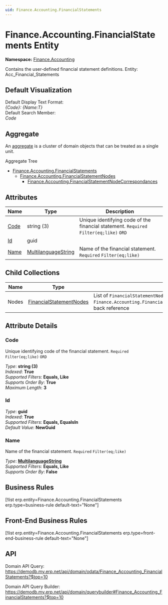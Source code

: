 ```yaml
---
uid: Finance.Accounting.FinancialStatements
---
```

# Finance.Accounting.FinancialStatements Entity

**Namespace:** [Finance.Accounting](Finance.Accounting.md)  

Contains the user-defined financial statement definitions. Entity: Acc_Financial_Statements

## Default Visualization
Default Display Text Format:  
_{Code}: {Name:T}_  
Default Search Member:  
_Code_  

## Aggregate
An [aggregate](https://docs.erp.net/tech/advanced/concepts/aggregates.html) is a cluster of domain objects that can be treated as a single unit.  

Aggregate Tree  
* [Finance.Accounting.FinancialStatements](Finance.Accounting.FinancialStatements.md)  
  * [Finance.Accounting.FinancialStatementNodes](Finance.Accounting.FinancialStatementNodes.md)  
    * [Finance.Accounting.FinancialStatementNodeCorrespondances](Finance.Accounting.FinancialStatementNodeCorrespondances.md)  

## Attributes

| Name | Type | Description |
| ---- | ---- | --- |
| [Code](Finance.Accounting.FinancialStatements.md#code) | string (3) | Unique identifying code of the financial statement. `Required` `Filter(eq;like)` `ORD` 
| [Id](Finance.Accounting.FinancialStatements.md#id) | guid |  
| [Name](Finance.Accounting.FinancialStatements.md#name) | [MultilanguageString](../data-types.md#multilanguagestring) | Name of the financial statement. `Required` `Filter(eq;like)` 

## Child Collections

| Name | Type | Description |
| ---- | ---- | --- |
| Nodes | [FinancialStatementNodes](Finance.Accounting.FinancialStatementNodes.md) | List of `FinancialStatementNode`(Finance.Accounting.FinancialStatementNodes.md) child objects, based on the `Finance.Accounting.FinancialStatementNode.FinancialStatement`(Finance.Accounting.FinancialStatementNodes.md#financialstatement) back reference 


## Attribute Details

### Code

Unique identifying code of the financial statement. `Required` `Filter(eq;like)` `ORD`

_Type_: **string (3)**  
_Indexed_: **True**  
_Supported Filters_: **Equals, Like**  
_Supports Order By_: **True**  
_Maximum Length_: **3**  

### Id

_Type_: **guid**  
_Indexed_: **True**  
_Supported Filters_: **Equals, EqualsIn**  
_Default Value_: **NewGuid**  

### Name

Name of the financial statement. `Required` `Filter(eq;like)`

_Type_: **[MultilanguageString](../data-types.md#multilanguagestring)**  
_Supported Filters_: **Equals, Like**  
_Supports Order By_: **False**  



## Business Rules

[!list erp.entity=Finance.Accounting.FinancialStatements erp.type=business-rule default-text="None"]

## Front-End Business Rules

[!list erp.entity=Finance.Accounting.FinancialStatements erp.type=front-end-business-rule default-text="None"]

## API

Domain API Query:
<https://demodb.my.erp.net/api/domain/odata/Finance_Accounting_FinancialStatements?$top=10>

Domain API Query Builder:
<https://demodb.my.erp.net/api/domain/querybuilder#Finance_Accounting_FinancialStatements?$top=10>

